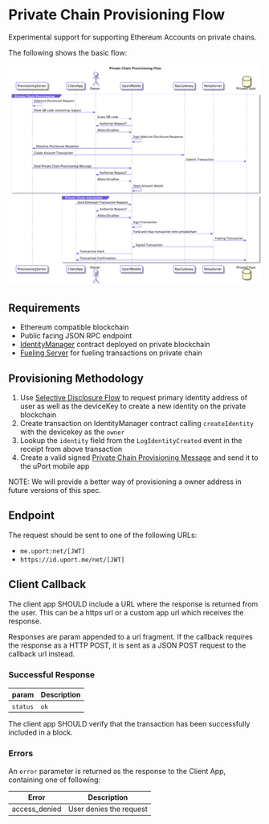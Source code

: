 # Private Chain Provisioning Flow

Experimental support for supporting Ethereum Accounts on private chains.

The following shows the basic flow:

![Private Chain Provisioning Flow](privatechain.png)

## Requirements

- Ethereum compatible blockchain
- Public facing JSON RPC endpoint
- [IdentityManager](https://github.com/uport-project/uport-identity/blob/develop/contracts/IdentityManager.sol) contract deployed on private blockchain
- [Fueling Server](../rest-apis/fuel-server.md) for fueling transactions on private chain

## Provisioning Methodology

1. Use [Selective Disclosure Flow](selectivedisclosure.md) to request primary identity address of user as well as the deviceKey to create a new identity on the private blockchain
2. Create transaction on IdentityManager contract calling `createIdentity` with the devicekey as the `owner`
3. Lookup the `identity` field from the `LogIdentityCreated` event in the receipt from above transaction
4. Create a valid signed [Private Chain Provisioning Message](../messages/privatechain.md) and send it to the uPort mobile app

NOTE: We will provide a better way of provisioning a owner address in future versions of this spec.

## Endpoint

The request should be sent to one of the following URLs:

- `me.uport:net/[JWT]`
- `https://id.uport.me/net/[JWT]`

## Client Callback

The client app SHOULD include a URL where the response is returned from the user. This can be a https url or a custom app url which receives the response.

Responses are param appended to a url fragment. If the callback requires the response as a HTTP POST, it is sent as a JSON POST request to the callback url instead.

### Successful Response

param | Description
----- | -----------
`status`  | `ok`

The client app SHOULD verify that the transaction has been successfully included in a block.

### Errors

An `error` parameter is returned as the response to the Client App, containing one of following:

Error         | Description
------------- | -----------
access_denied | User denies the request
